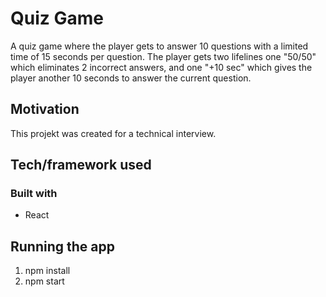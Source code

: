 # Quiz Game

A quiz game where the player gets to answer 10 questions with a limited time of 15 seconds per question. The player gets two lifelines one "50/50" which eliminates 2 incorrect answers, and one "+10 sec" which gives the player another 10 seconds to answer the current question.

## Motivation

This projekt was created for a technical interview.

## Tech/framework used
### Built with

  * React

## Running the app
  1. npm install
  2. npm start